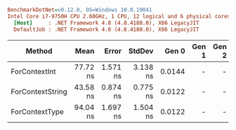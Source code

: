 ``` ini

BenchmarkDotNet=v0.12.0, OS=Windows 10.0.19041
Intel Core i7-9750H CPU 2.60GHz, 1 CPU, 12 logical and 6 physical cores
  [Host]     : .NET Framework 4.8 (4.8.4180.0), X86 LegacyJIT
  DefaultJob : .NET Framework 4.8 (4.8.4180.0), X86 LegacyJIT


```
|           Method |     Mean |    Error |   StdDev |  Gen 0 | Gen 1 | Gen 2 | Allocated |
|----------------- |---------:|---------:|---------:|-------:|------:|------:|----------:|
|    ForContextInt | 77.72 ns | 1.571 ns | 3.138 ns | 0.0144 |     - |     - |      76 B |
| ForContextString | 43.58 ns | 0.874 ns | 0.775 ns | 0.0122 |     - |     - |      64 B |
|   ForContextType | 94.04 ns | 1.697 ns | 1.504 ns | 0.0122 |     - |     - |      64 B |
